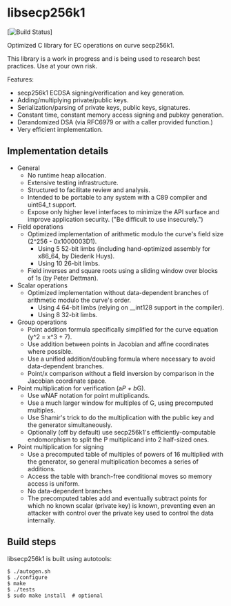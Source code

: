 libsecp256k1
============

[![Build Status](https://travis-ci.org/M0hitkumar/secp256k1.svg?branch=master)]

Optimized C library for EC operations on curve secp256k1.

This library is a work in progress and is being used to research best practices. Use at your own risk.

Features:
* secp256k1 ECDSA signing/verification and key generation.
* Adding/multiplying private/public keys.
* Serialization/parsing of private keys, public keys, signatures.
* Constant time, constant memory access signing and pubkey generation.
* Derandomized DSA (via RFC6979 or with a caller provided function.)
* Very efficient implementation.

Implementation details
----------------------

* General
  * No runtime heap allocation.
  * Extensive testing infrastructure.
  * Structured to facilitate review and analysis.
  * Intended to be portable to any system with a C89 compiler and uint64_t support.
  * Expose only higher level interfaces to minimize the API surface and improve application security. ("Be difficult to use insecurely.")
* Field operations
  * Optimized implementation of arithmetic modulo the curve's field size (2^256 - 0x1000003D1).
    * Using 5 52-bit limbs (including hand-optimized assembly for x86_64, by Diederik Huys).
    * Using 10 26-bit limbs.
  * Field inverses and square roots using a sliding window over blocks of 1s (by Peter Dettman).
* Scalar operations
  * Optimized implementation without data-dependent branches of arithmetic modulo the curve's order.
    * Using 4 64-bit limbs (relying on __int128 support in the compiler).
    * Using 8 32-bit limbs.
* Group operations
  * Point addition formula specifically simplified for the curve equation (y^2 = x^3 + 7).
  * Use addition between points in Jacobian and affine coordinates where possible.
  * Use a unified addition/doubling formula where necessary to avoid data-dependent branches.
  * Point/x comparison without a field inversion by comparison in the Jacobian coordinate space.
* Point multiplication for verification (a*P + b*G).
  * Use wNAF notation for point multiplicands.
  * Use a much larger window for multiples of G, using precomputed multiples.
  * Use Shamir's trick to do the multiplication with the public key and the generator simultaneously.
  * Optionally (off by default) use secp256k1's efficiently-computable endomorphism to split the P multiplicand into 2 half-sized ones.
* Point multiplication for signing
  * Use a precomputed table of multiples of powers of 16 multiplied with the generator, so general multiplication becomes a series of additions.
  * Access the table with branch-free conditional moves so memory access is uniform.
  * No data-dependent branches
  * The precomputed tables add and eventually subtract points for which no known scalar (private key) is known, preventing even an attacker with control over the private key used to control the data internally.

Build steps
-----------

libsecp256k1 is built using autotools:

    $ ./autogen.sh
    $ ./configure
    $ make
    $ ./tests
    $ sudo make install  # optional
